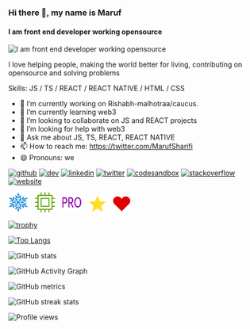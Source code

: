 ### Hi there 👋, my name is Maruf
#### I am  front end developer working opensource
![I am  front end developer working opensource](https://pbs.twimg.com/profile_banners/1199280679869136897/1633442884/1500x500)

I love helping people, making the world better for living, contributing on opensource and solving problems

Skills: JS / TS / REACT  / REACT NATIVE / HTML / CSS

- 🔭 I’m currently working on Rishabh-malhotraa/caucus. 
- 🌱 I’m currently learning web3 
- 👯 I’m looking to collaborate on JS and REACT projects 
- 🤔 I’m looking for help with web3 
- 💬 Ask me about JS, TS, REACT, REACT NATIVE 
- 📫 How to reach me: https://twitter.com/MarufSharifi 
- 😄 Pronouns: we 


[<img src='https://cdn.jsdelivr.net/npm/simple-icons@3.0.1/icons/github.svg' alt='github' height='40'>](https://github.com/MarufSharifi)  [<img src='https://cdn.jsdelivr.net/npm/simple-icons@3.0.1/icons/dev-dot-to.svg' alt='dev' height='40'>](https://dev.to/@marufsharifi)  [<img src='https://cdn.jsdelivr.net/npm/simple-icons@3.0.1/icons/linkedin.svg' alt='linkedin' height='40'>](https://www.linkedin.com/in/maruf-sharifi-652104205/)  [<img src='https://cdn.jsdelivr.net/npm/simple-icons@3.0.1/icons/twitter.svg' alt='twitter' height='40'>](https://twitter.com/@MarufSharifi)  [<img src='https://cdn.jsdelivr.net/npm/simple-icons@3.0.1/icons/codesandbox.svg' alt='codesandbox' height='40'>](https://codesandbox.io/u/MarufSharifi)  [<img src='https://cdn.jsdelivr.net/npm/simple-icons@3.0.1/icons/stackoverflow.svg' alt='stackoverflow' height='40'>](https://stackoverflow.com/users/11760739)  [<img src='https://cdn.jsdelivr.net/npm/simple-icons@3.0.1/icons/icloud.svg' alt='website' height='40'>](https://marufsharifi.medium.com/)  

<a href='https://archiveprogram.github.com/'><img src='https://raw.githubusercontent.com/acervenky/animated-github-badges/master/assets/acbadge.gif' width='40' height='40'></a> <a href='https://docs.github.com/en/developers'><img src='https://raw.githubusercontent.com/acervenky/animated-github-badges/master/assets/devbadge.gif' width='40' height='40'></a> <a href='https://github.com/pricing'><img src='https://raw.githubusercontent.com/acervenky/animated-github-badges/master/assets/pro.gif' width='40' height='40'></a> <a href='https://stars.github.com/'><img src='https://raw.githubusercontent.com/acervenky/animated-github-badges/master/assets/starbadge.gif' width='35' height='35'></a> <a href='https://docs.github.com/en/github/supporting-the-open-source-community-with-github-sponsors'><img src='https://raw.githubusercontent.com/acervenky/animated-github-badges/master/assets/sponsorbadge.gif' width='35' height='35'></a> 

[![trophy](https://github-profile-trophy.vercel.app/?username=MarufSharifi)](https://github.com/ryo-ma/github-profile-trophy)

[![Top Langs](https://github-readme-stats.vercel.app/api/top-langs/?username=MarufSharifi)](https://github.com/anuraghazra/github-readme-stats)

![GitHub stats](https://github-readme-stats.vercel.app/api?username=MarufSharifi&show_icons=true&count_private=true)  

![GitHub Activity Graph](https://activity-graph.herokuapp.com/graph?username=MarufSharifi)  

![GitHub metrics](https://metrics.lecoq.io/MarufSharifi)  

![GitHub streak stats](https://github-readme-streak-stats.herokuapp.com/?user=MarufSharifi)  

![Profile views](https://gpvc.arturio.dev/MarufSharifi)  
